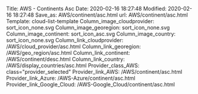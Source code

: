 Title: AWS - Continents Asc
Date: 2020-02-16 18:27:48
Modified: 2020-02-16 18:27:48
Save_as: AWS/continent/asc.html
url: AWS/continent/asc.html
Template: cloud-list-template
Column_image_cloudprovider: sort_icon_none.svg
Column_image_georegion: sort_icon_none.svg
Column_image_continent: sort_icon_asc.svg
Column_image_country: sort_icon_none.svg
Column_link_cloudprovider: /AWS/cloud_provider/asc.html
Column_link_georegion: /AWS/geo_region/asc.html
Column_link_continent: /AWS/continent/desc.html
Column_link_country: /AWS/display_countries/asc.html
Provider_class_AWS: class="provider_selected"
Provider_link_AWS: /AWS/continent/asc.html
Provider_link_Azure: /AWS-Azure/continent/asc.html
Provider_link_Google_Cloud: /AWS-Google_Cloud/continent/asc.html